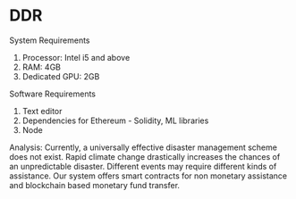 # DDR

System Requirements
  1. Processor: Intel i5 and above
  2. RAM: 4GB
  3. Dedicated GPU: 2GB
  
Software Requirements
  1. Text editor
  2. Dependencies for Ethereum - Solidity, ML libraries
  3. Node
  
Analysis: 
Currently, a universally effective disaster management scheme does not exist. Rapid climate change drastically increases the chances of an unpredictable disaster. Different events may require different kinds of assistance.
Our system offers smart contracts for non monetary assistance and blockchain based monetary fund transfer.
